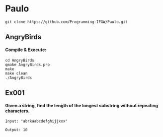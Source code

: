 # Paulo
```
git clone https://github.com/Programming-IFGW/Paulo.git
```

## AngryBirds

#### Compile & Execute:
```
cd AngryBirds
qmake AngryBirds.pro
make
make clean
./AngryBirds
```



## Ex001
#### Given a string, find the length of the longest substring without repeating characters.
```
Input: "abrkaabcdefghijjxxx"

Output: 10
```
